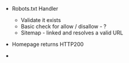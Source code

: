 - Robots.txt Handler
    - Validate it exists
    - Basic check for allow / disallow - ?
    - Sitemap - linked and resolves a valid URL

- Homepage returns HTTP200
- 
